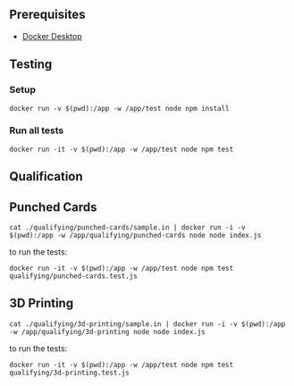 ## Prerequisites

- [Docker Desktop]([http://](https://docs.docker.com/get-docker/))

## Testing

### Setup

```
docker run -v $(pwd):/app -w /app/test node npm install
```

### Run all tests

```
docker run -it -v $(pwd):/app -w /app/test node npm test
```

<!-- intro-end -->
## Qualification

<!-- stage-start: qualifying -->

## Punched Cards

<!-- problem-start: qualifying:punched-cards -->

```
cat ./qualifying/punched-cards/sample.in | docker run -i -v $(pwd):/app -w /app/qualifying/punched-cards node node index.js
```

to run the tests:

```
docker run -it -v $(pwd):/app -w /app/test node npm test qualifying/punched-cards.test.js
```

<!-- problem-end: qualifying:punched-cards -->

## 3D Printing

<!-- problem-start: qualifying:3d-printing -->

```
cat ./qualifying/3d-printing/sample.in | docker run -i -v $(pwd):/app -w /app/qualifying/3d-printing node node index.js
```

to run the tests:

```
docker run -it -v $(pwd):/app -w /app/test node npm test qualifying/3d-printing.test.js
```

<!-- problem-end: qualifying:3d-printing -->

<!-- stage-end: qualifying -->
